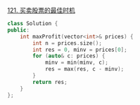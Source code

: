 [121. 买卖股票的最佳时机](https://leetcode.cn/problems/best-time-to-buy-and-sell-stock/)
```C++
class Solution {
public:
    int maxProfit(vector<int>& prices) {
        int n = prices.size();
        int res = 0, minv = prices[0];
        for (auto& c: prices) {
            minv = min(minv, c);
            res = max(res, c - minv);
        }
        return res;
    }
};
```